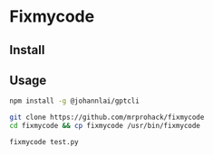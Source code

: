 # Fixmycode

## Install

## Usage


```sh 
npm install -g @johannlai/gptcli
```

```sh
git clone https://github.com/mrprohack/fixmycode
cd fixmycode && cp fixmycode /usr/bin/fixmycode
```

```sh 
fixmycode test.py
```
